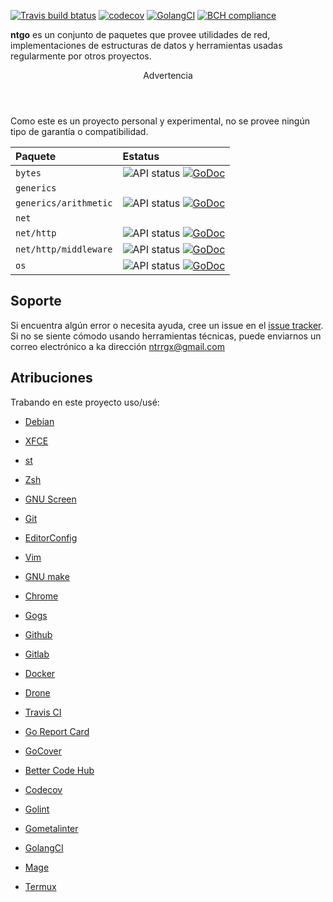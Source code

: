 [![Travis build btatus](https://travis-ci.com/ntrrg/ntgo.svg?branch=master)](https://travis-ci.com/ntrrg/ntgo)
[![codecov](https://codecov.io/gh/ntrrg/ntgo/branch/master/graph/badge.svg)](https://codecov.io/gh/ntrrg/ntgo)
[![GolangCI](https://golangci.com/badges/nt.web.ve/go/ntgo.svg)](https://golangci.com/r/nt.web.ve/go/ntgo)
[![BCH compliance](https://bettercodehub.com/edge/badge/ntrrg/ntgo?branch=master)](https://bettercodehub.com/results/ntrrg/ntgo)

**ntgo** es un conjunto de paquetes que provee utilidades de red,
implementaciones de estructuras de datos y herramientas usadas regularmente por
otros proyectos.

<div class="note">
  <header>
    Advertencia
  </header>

  <main>
    Como este es un proyecto personal y experimental, no se provee ningún tipo
    de garantía o compatibilidad.
  </main>
</div>

| Paquete | Estatus |
| :-- | :-- |
| `bytes` | ![API status](https://img.shields.io/badge/status-stable-brightgreen.svg) [![GoDoc](https://godoc.org/nt.web.ve/go/ntgo/bytes?status.svg)](https://godoc.org/nt.web.ve/go/ntgo/bytes) |
| `generics` | |
| `generics/arithmetic` | ![API status](https://img.shields.io/badge/status-stable-brightgreen.svg) [![GoDoc](https://godoc.org/nt.web.ve/go/ntgo/generics/arithmetic?status.svg)](https://godoc.org/nt.web.ve/go/ntgo/generics/arithmetic) |
| `net` | |
| `net/http` | ![API status](https://img.shields.io/badge/status-unstable-red.svg) [![GoDoc](https://godoc.org/nt.web.ve/go/ntgo/net/http?status.svg)](https://godoc.org/nt.web.ve/go/ntgo/net/http) |
| `net/http/middleware` | ![API status](https://img.shields.io/badge/status-testing-yellow.svg) [![GoDoc](https://godoc.org/nt.web.ve/go/ntgo/net/http/middleware?status.svg)](https://godoc.org/nt.web.ve/go/ntgo/net/http/middleware) |
| `os` | ![API status](https://img.shields.io/badge/status-stable-brightgreen.svg) [![GoDoc](https://godoc.org/nt.web.ve/go/ntgo/os?status.svg)](https://godoc.org/nt.web.ve/go/ntgo/os) |

## Soporte

[GitHub Issue Tracker]: https://github.com/ntrrg/ntgo/issues

Si encuentra algún error o necesita ayuda, cree un issue en el [issue tracker][GitHub Issue Tracker].
Si no se siente cómodo usando herramientas técnicas, puede enviarnos un correo
electrónico a ka dirección ntrrgx@gmail.com

## Atribuciones

Trabando en este proyecto uso/usé:

* [Debian](https://www.debian.org/)

* [XFCE](https://xfce.org/)

* [st](https://st.suckless.org/)

* [Zsh](http://www.zsh.org/)

* [GNU Screen](https://www.gnu.org/software/screen)

* [Git](https://git-scm.com/)

* [EditorConfig](http://editorconfig.org/)

* [Vim](https://www.vim.org/)

* [GNU make](https://www.gnu.org/software/make/)

* [Chrome](https://www.google.com/chrome/browser/desktop/index.html)

* [Gogs](https://gogs.io/)

* [Github](https://github.com)

* [Gitlab](https://gitlab.com/)

* [Docker](https://docker.com)

* [Drone](https://drone.io/)

* [Travis CI](https://travis-ci.org)

* [Go Report Card](https://goreportcard.com)

* [GoCover](http://gocover.io)

* [Better Code Hub](https://bettercodehub.com)

* [Codecov](https://codecov.io)

* [Golint](https://github.com/golang/lint/)

* [Gometalinter](https://github.com/alecthomas/gometalinter)

* [GolangCI](https://golangci.com)

* [Mage](https://magefile.org/)

* [Termux](https://termux.com)

